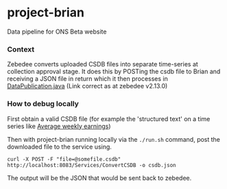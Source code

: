 # project-brian
Data pipeline for ONS Beta website

### Context
Zebedee converts uploaded CSDB files into separate time-series at collection approval stage. It does this by POSTing the
csdb file to Brian and receiving a JSON file in return which it then processes in 
[DataPublication.java](https://github.com/ONSdigital/zebedee/blob/v2.13.0/zebedee-cms/src/main/java/com/github/onsdigital/zebedee/data/processing/DataPublication.java#L85)
(Link correct as at zebedee v2.13.0)

### How to debug locally

First obtain a valid CSDB file (for example the 'structured text' on a time series like
[Average weekly earnings](https://www.ons.gov.uk/employmentandlabourmarket/peopleinwork/earningsandworkinghours/datasets/averageweeklyearnings))

Then with project-brian running locally via the `./run.sh` command, post the downloaded file to the service using.

```
curl -X POST -F "file=@somefile.csdb" http://localhost:8083/Services/ConvertCSDB -o csdb.json
```

The output will be the JSON that would be sent back to zebedee.

